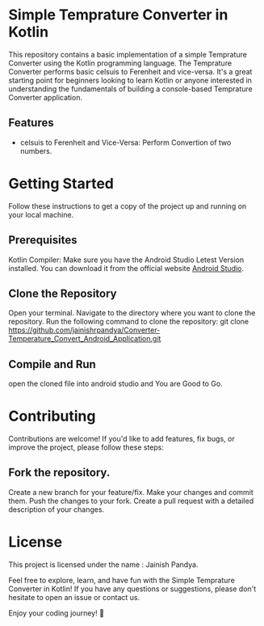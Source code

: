 # Simple Temprature Converter in Kotlin

This repository contains a basic implementation of a simple Temprature Converter using the Kotlin programming language. The Temprature Converter performs basic celsuis to Ferenheit and vice-versa. It's a great starting point for beginners looking to learn Kotlin or anyone interested in understanding the fundamentals of building a console-based Temprature Converter application.

## Features

- celsuis to Ferenheit and Vice-Versa: Perform Convertion of two numbers.


# Getting Started
Follow these instructions to get a copy of the project up and running on your local machine.

## Prerequisites
Kotlin Compiler: Make sure you have the Android Studio Letest Version installed. You can download it from the official website [Android Studio](https://developer.android.com/studio?gclid=Cj0KCQjw3JanBhCPARIsAJpXTx4arYm0EaEqM5fr6QSPzBLKU7-_4ogh553q_1FlihFNfG9ANiT07TMaAt1LEALw_wcB&gclsrc=aw.ds).

## Clone the Repository
Open your terminal.
Navigate to the directory where you want to clone the repository.
Run the following command to clone the repository: git clone https://github.com/jainishrpandya/Converter-Temperature_Convert_Android_Application.git

## Compile and Run 
open the cloned file into android studio and You are Good to Go.

# Contributing
Contributions are welcome! If you'd like to add features, fix bugs, or improve the project, please follow these steps:

## Fork the repository.
Create a new branch for your feature/fix.
Make your changes and commit them.
Push the changes to your fork.
Create a pull request with a detailed description of your changes.

# License
This project is licensed under the name : Jainish Pandya.

Feel free to explore, learn, and have fun with the Simple Temprature Converter in Kotlin! If you have any questions or suggestions, please don't hesitate to open an issue or contact us.

Enjoy your coding journey! 🚀
